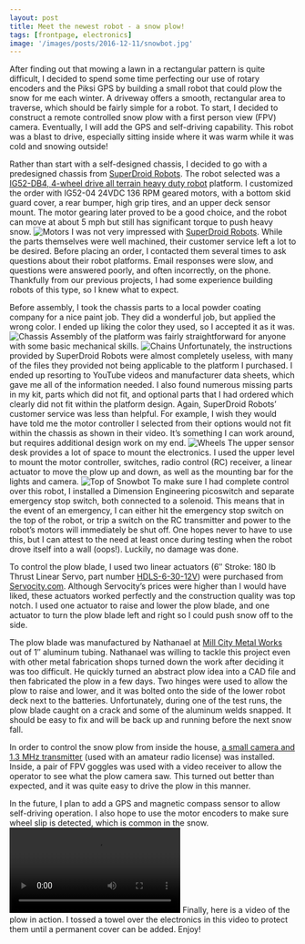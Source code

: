```yaml
---
layout: post
title: Meet the newest robot - a snow plow!
tags: [frontpage, electronics]
image: '/images/posts/2016-12-11/snowbot.jpg'
---
```


After finding out that mowing a lawn in a rectangular pattern is quite difficult, I decided to spend some time perfecting our use of rotary encoders and the Piksi GPS by building a small robot that could plow the snow for me each winter.  A driveway offers a smooth, rectangular area to traverse, which should be fairly simple for a robot.  To start, I decided to construct a remote controlled snow plow with a first person view (FPV) camera.  Eventually, I will add the GPS and self-driving capability.  This robot was a blast to drive, especially sitting inside where it was warm while it was cold and snowing outside!

Rather than start with a self-designed chassis, I decided to go with a predesigned chassis from [SuperDroid Robots](http://superdroidrobots.com/).  The robot selected was a [IG52-DB4, 4-wheel drive all terrain heavy duty robot](http://www.superdroidrobots.com/shop/item.aspx/ig52-db4-4wd-all-terrain-heavy-duty-robot-platform/1648/) platform.  I customized the order with IG52-04 24VDC 136 RPM geared motors, with a bottom skid guard cover, a rear bumper, high grip tires, and an upper deck sensor mount.  The motor gearing later proved to be a good choice, and the robot can move at about 5 mph but still has significant torque to push heavy snow.
![Motors](/images/posts/2016-12-11/motors.jpg)
I was not very impressed with [SuperDroid Robots](https://www.superdroidrobots.com/).  While the parts themselves were well machined, their customer service left a lot to be desired.  Before placing an order, I contacted them several times to ask questions about their robot platforms.  Email responses were slow, and questions were answered poorly, and often incorrectly, on the phone.  Thankfully from our previous projects, I had some experience building robots of this type, so I knew what to expect.

Before assembly, I took the chassis parts to a local powder coating company for a nice paint job.  They did a wonderful job, but applied the wrong color.  I ended up liking the color they used, so I accepted it as it was.
![Chassis](/images/posts/2016-12-11/chassis.jpg)
Assembly of the platform was fairly straightforward for anyone with some basic mechanical skills.
![Chains](/images/posts/2016-12-11/chains.jpg)
Unfortunately, the instructions provided by SuperDroid Robots were almost completely useless, with many of the files they provided not being applicable to the platform I purchased.  I ended up resorting to YouTube videos and manufacturer data sheets, which gave me all of the information needed.  I also found numerous missing parts in my kit, parts which did not fit, and optional parts that I had ordered which clearly did not fit within the platform design.  Again, SuperDroid Robots’ customer service was less than helpful.  For example, I wish they would have told me the motor controller I selected from their options would not fit within the chassis as shown in their video.  It’s something I can work around, but requires additional design work on my end.
![Wheels](/images/posts/2016-12-11/wheels.jpg)
The upper sensor desk provides a lot of space to mount the electronics.  I used the upper level to mount the motor controller, switches, radio control (RC) receiver, a linear actuator to move the plow up and down, as well as the mounting bar for the lights and camera.
![Top of Snowbot](/images/posts/2016-12-11/deck.jpg)
To make sure I had complete control over this robot, I installed a Dimension Engineering picoswitch and separate emergency stop switch, both connected to a solenoid.  This means that in the event of an emergency, I can either hit the emergency stop switch on the top of the robot, or trip a switch on the RC transmitter and power to the robot’s motors will immediately be shut off.  One hopes never to have to use this, but I can attest to the need at least once during testing when the robot drove itself into a wall (oops!).  Luckily, no damage was done.

To control the plow blade, I used two linear actuators (6″ Stroke: 180 lb Thrust Linear Servo, part number [HDLS-6-30-12V](https://www.servocity.com/hdls-6-30-12v)) were purchased from [Servocity.com](https://www.servocity.com/).  Although Servocity’s prices were higher than I would have liked, these actuators worked perfectly and the construction quality was top notch.  I used one actuator to raise and lower the plow blade, and one actuator to turn the plow blade left and right so I could push snow off to the side.

The plow blade was manufactured by Nathanael at [Mill City Metal Works](http://www.millcitymetalworks.com/) out of 1″ aluminum tubing.  Nathanael was willing to tackle this project even with other metal fabrication shops turned down the work after deciding it was too difficult.  He quickly turned an abstract plow idea into a CAD file and then fabricated the plow in a few days.  Two hinges were used to allow the plow to raise and lower, and it was bolted onto the side of the lower robot deck next to the batteries.  Unfortunately, during one of the test runs, the plow blade caught on a crack and some of the aluminum welds snapped.  It should be easy to fix and will be back up and running before the next snow fall.

In order to control the snow plow from inside the house, [a small camera and 1.3 MHz transmitter](https://www.readymaderc.com/store/index.php?main_page=index&cPath=4_319) (used with an amateur radio license) was installed.  Inside, a pair of FPV goggles was used with a video receiver to allow the operator to see what the plow camera saw.  This turned out better than expected, and it was quite easy to drive the plow in this manner.

In the future, I plan to add a GPS and magnetic compass sensor to allow self-driving operation.  I also hope to use the motor encoders to make sure wheel slip is detected, which is common in the snow.
![Snobot Video](/images/posts/2016-12-11/snowbot_video.mp4)
Finally, here is a video of the plow in action. I tossed a towel over the electronics in this video to protect them until a permanent cover can be added.  Enjoy!
